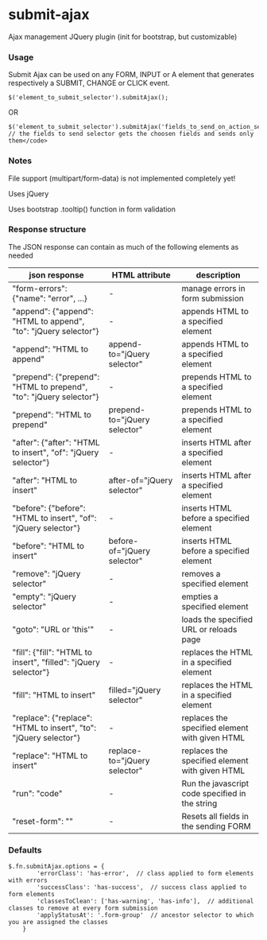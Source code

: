 submit-ajax
===========

Ajax management JQuery plugin (init for bootstrap, but customizable)

### Usage

Submit Ajax can be used on any FORM, INPUT or A element that generates respectively a SUBMIT, CHANGE or CLICK event.

```
$('element_to_submit_selector').submitAjax();
```

OR

```
$('element_to_submit_selector').submitAjax('fields_to_send_on_action_selector');
// the fields to send selector gets the choosen fields and sends only them</code>
```


### Notes

File support (multipart/form-data) is not implemented completely yet!

Uses jQuery

Uses bootstrap .tooltip() function in form validation


### Response structure

The JSON response can contain as much of the following elements as needed

|json response|HTML attribute|description|
|-------------|--------------------------|-----------|
|"form-errors": {"name": "error", ...}|-|manage errors in form submission|
|"append": {"append": "HTML to append", "to": "jQuery selector"}|-|appends HTML to a specified element|
|"append": "HTML to append"|append-to="jQuery selector"|appends HTML to a specified element|
|"prepend": {"prepend": "HTML to prepend", "to": "jQuery selector"}|-|prepends HTML to a specified element|
|"prepend": "HTML to prepend"|prepend-to="jQuery selector"|prepends HTML to a specified element|
|"after": {"after": "HTML to insert", "of": "jQuery selector"}|-|inserts HTML after a specified element|
|"after": "HTML to insert"|after-of="jQuery selector"|inserts HTML after a specified element|
|"before": {"before": "HTML to insert", "of": "jQuery selector"}|-|inserts HTML before a specified element|
|"before": "HTML to insert"|before-of="jQuery selector"|inserts HTML before a specified element|
|"remove": "jQuery selector"|-|removes a specified element|
|"empty": "jQuery selector"|-|empties a specified element|
|"goto": "URL or 'this'"|-|loads the specified URL or reloads page|
|"fill": {"fill": "HTML to insert", "filled": "jQuery selector"}|-|replaces the HTML in a specified element|
|"fill": "HTML to insert"|filled="jQuery selector"|replaces the HTML in a specified element|
|"replace": {"replace": "HTML to insert", "to": "jQuery selector"}|-|replaces the specified element with given HTML|
|"replace": "HTML to insert"|replace-to="jQuery selector"|replaces the specified element with given HTML|
|"run": "code"|-|Run the javascript code specified in the string|
|"reset-form": ""|-|Resets all fields in the sending FORM|


### Defaults

```
$.fn.submitAjax.options = {
        'errorClass': 'has-error',  // class applied to form elements with errors
        'successClass': 'has-success',  // success class applied to form elements
        'classesToClean': ['has-warning', 'has-info'],  // additional classes to remove at every form submission
        'applyStatusAt': '.form-group'  // ancestor selector to which you are assigned the classes
    }
```
